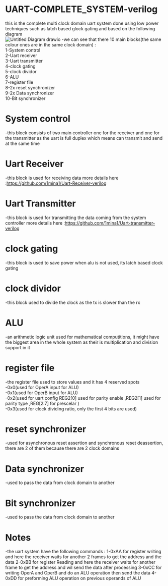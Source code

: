 # UART-COMPLETE_SYSTEM-verilog
this is the complete multi clock domain uart system done using low power techniques such as latch based glock gating and based on the following diagram<br />
![Untitled Diagram drawio](https://user-images.githubusercontent.com/81904314/184952971-3abded0b-24ca-4764-82d1-e71a4f224892.png)
-we can see that there 10 main blocks(the same colour ones are in the same clock domain) :<br />
1-System control<br />
2-Uart receiver<br />
3-Uart transmitter<br />
4-clock gating<br />
5-clock dividor<br />
6-ALU<br />
7-register file<br />
8-2x reset synchronizer<br />
9-2x Data synchronizer<br />
10-Bit synchronizer<br />
# System control
-this block consists of two main controller one for the receiver and one for the transmitter as the uart is full duplex which means can transmit and send at the same time<br />
# Uart Receiver
-this block is used for receiving data more details here :https://github.com/1mina1/Uart-Receiver-verilog<br />
# Uart Transmitter
-this block is used for transmitting the data coming from the system controller more details here :https://github.com/1mina1/Uart-transmitter-verilog<br />
# clock gating 
-this block is used to save power when alu is not used, its latch based clock gating<br />
# clock dividor
-this block used to divide the clock as the tx is slower than the rx<br />
# ALU
-an arithmetic logic unit used for mathematical computitions, it might have the biggest area in the whole system as their is multiplication and division support in it <br />
# register file
-the register file used to store values and it has 4 reserved spots <br />
-0x0(used for OperA input for ALU)<br />
-0x1(used for OperB input for ALU)<br />
-0x2(used for uart config REG2[0] used for parity enable ,REG2[1] used for parity type ,REG[2:7] for prescelar )<br />
-0x3(used for clock dividing ratio, only the first 4 bits are used) <br />
# reset synchronizer
-used for asynchronous reset assertion and synchronous reset deassertion, there are 2 of them because there are 2 clock domains<br />
# Data synchronizer
-used to pass the data from clock domain to another<br />
# Bit synchronizer
-used to pass the data from clock domain to another<br />
# Notes
-the uart system have the following commands :
1-0xAA for register writing and here the receiver waits for another 2 frames to get the address and the data
2-0xBB for register Reading and here the receiver waits for another frame to get the address and wil send the data after processing
3-0xCC for writing OperA and OperB and do an ALU operation then send the data
4-0xDD for preforming ALU operation on previous operands of ALU
